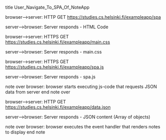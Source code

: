 title User_Navigate_To_SPA_Of_NoteApp


browser-->server: HTTP GET https://studies.cs.helsinki.fi/exampleapp/spa

server-->browser: Server responds - HTML Code

browser-->server: HTTPS GET https://studies.cs.helsinki.fi/exampleapp/main.css

server-->browser: Server responds - main.css

browser-->server: HTTPS GET https://studies.cs.helsinki.fi/exampleapp/spa.js

server-->browser: Server responds - spa.js

note over browser:
browser starts executing js-code
that requests JSON data from server
end note over 


browser-->server: HTTP GET https://studies.cs.helsinki.fi/exampleapp/data.json

server-->browser: Server responds - JSON content (Array of objects)

note over browser:
browser executes the event handler
that renders notes to display
end note